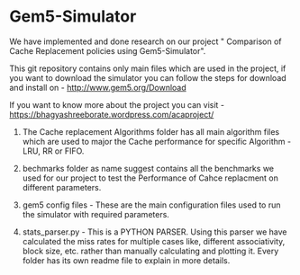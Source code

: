 
# Gem5-Simulator
We have implemented and done research on our project " Comparison of Cache Replacement policies using Gem5-Simulator".

This git repository contains only main files which are used in the project, if you want to download the simulator you can follow the steps for download and install on - http://www.gem5.org/Download

If you want to know more about the project you can visit  - https://bhagyashreeborate.wordpress.com/acaproject/

1. The Cache replacement Algorithms folder has all main algorithm files which are used to major the Cache performance for specific Algorithm - LRU, RR or FIFO.

2. bechmarks folder as name suggest contains all the benchmarks we used for our project to test the Performance of Cahce replacment on different parameters.

3. gem5 config files - These are the main configuration files used to run the simulator with required parameters.

4. stats_parser.py - This is a PYTHON PARSER. Using this parser we have calculated the miss rates for multiple cases like, different associativity, block size, etc. rather than manually calculating and plotting it. 
Every folder has its own readme file to explain in more details.

